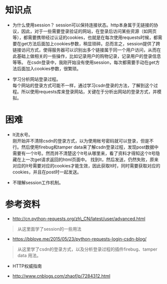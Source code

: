 # 知识点
- 为什么使用session？
session可以保持连接状态。http本身属于无链接的协议，因此，对于一些需要登录验证的网站，在登录后访问某些资源（如网页等），都需要携带经过认证的cookies，也就是在每次使用requests时候，都需要在get方法后面加上cookies参数，稍显琐碎。总而言之，session提供了跨链接访问方式，使得服务器可以识别出多个链接属于同一个用户访问，从而在此基础上做相关的一些操作，比如记录用户的购物记录，记录用户的登录信息等等。
在csdn登录中，我刚开始没有使用session，每次都需要手动在get方法后面加入cookies参数，很繁琐。

- 学习分析网站登录过程。   
每个网站的登录方式可能不一样，通过学习csdn登录的方法，了解到这个过程。所以使用requests库来登录网站，关键在于分析出网站的登录方式，并模拟。


# 困难
- lt流水号。   
刚开始并不清除csdn的登录方式，以为使用帐号密码就可以登录，但是不行。然后使用firebug和tamper data来了解csdn登录过程，发现post数据中需要有一个lt号。然而并不清楚这个lt号从哪里来，看了资料才得知这个lt号隐藏在上一次get请求返回的html页面中。
找到lt，然后发送，仍然失败，原来对应的lt号需要对应的cookies才能生效，因此获取lt时，同时需要获取对应的cookies，并且在post时一起发送。

- 不理解session工作机制。



# 参考资料
- http://cn.python-requests.org/zh\_CN/latest/user/advanced.html
> 从这里面学了session的一些用法


- https://bblove.me/2015/05/23/python-requests-login-csdn-blog/
> 从这里学了csdn的登录方式，以及分析登录过程的插件firebug、tamper data 用法。

- HTTP权威指南


- http://www.cnblogs.com/zhaof/p/7284312.html
